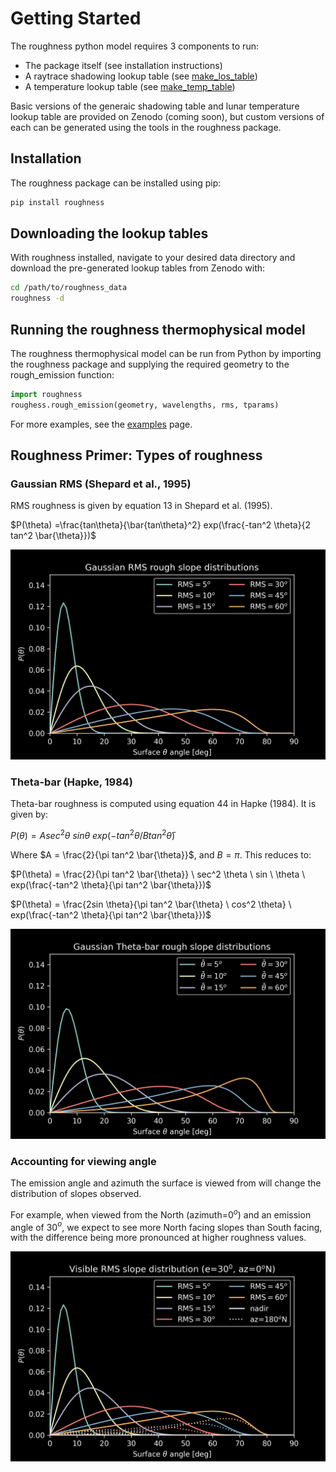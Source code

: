 # Getting Started

The roughness python model requires 3 components to run:

- The package itself (see installation instructions)
- A raytrace shadowing lookup table (see [make_los_table](make_los_table.md))
- A temperature lookup table (see [make_temp_table](make_temp_table.md))

Basic versions of the generaic shadowing table and lunar temperature lookup table are provided on Zenodo (coming soon), but custom versions of each can be generated using the tools in the roughness package.

## Installation

The roughness package can be installed using pip:

```bash
pip install roughness
```

## Downloading the lookup tables

With roughness installed, navigate to your desired data directory and download the pre-generated lookup tables from Zenodo with:

```bash
cd /path/to/roughness_data
roughness -d
```

## Running the roughness thermophysical model

The roughness thermophysical model can be run from Python by importing the roughness package and supplying the required geometry to the rough_emission function:

```python
import roughness
roughess.rough_emission(geometry, wavelengths, rms, tparams)
```

For more examples, see the [examples](examples.md) page.

## Roughness Primer: Types of roughness

### Gaussian RMS (Shepard et al., 1995)

RMS roughness is given by equation 13 in Shepard et al. (1995).

$P(\theta) =\frac{tan\theta}{\bar{tan\theta}^2} exp(\frac{-tan^2 \theta}{2 tan^2 \bar{\theta}})$

![RMS slope distributions](img/rms_slopes.png)

### Theta-bar (Hapke, 1984)

Theta-bar roughness is computed using equation 44 in Hapke (1984). It is given by:

$P(\theta) = A sec^2 \theta \ sin \theta \ exp(-tan^2 \theta / B tan^2 \bar{\theta})$

Where $A = \frac{2}{\pi tan^2 \bar{\theta}}$, and $B = \pi$. This reduces to:


$P(\theta) = \frac{2}{\pi tan^2 \bar{\theta}} \ sec^2 \theta \ sin \ \theta \ exp(\frac{-tan^2 \theta}{\pi tan^2 \bar{\theta}})$

$P(\theta) = \frac{2sin \theta}{\pi tan^2 \bar{\theta} \ cos^2 \theta} \ exp(\frac{-tan^2 \theta}{\pi tan^2 \bar{\theta}})$

![Theta-bar slope distributions](img/tbar_slopes.png)

### Accounting for viewing angle

The emission angle and azimuth the surface is viewed from will change the distribution of slopes observed.

For example, when viewed from the North (azimuth=0$^o$) and an emission angle of 30$^o$, we expect to see more North facing slopes than South facing, with the difference being more pronounced at higher roughness values.

![visible slope distributions](img/vis_slopes.png)
